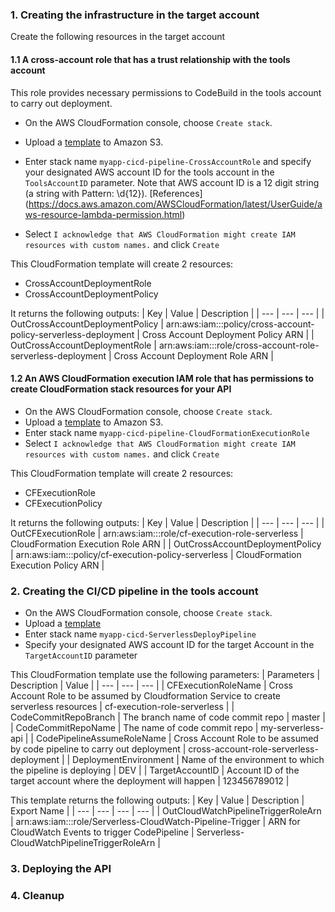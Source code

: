### 1. Creating the infrastructure in the target account
Create the following resources in the target account
#### 1.1 A cross-account role that has a trust relationship with the tools account
This role provides necessary permissions to CodeBuild in the tools account to carry out deployment.

- On the AWS CloudFormation console, choose `Create stack`.
- Upload a [template](https://github.com/awslabs/serverless-api-cross-account-cicd/blob/master/cloudformation/target-account/cf-CrossAccountRole.yml) to Amazon S3.
- Enter stack name `myapp-cicd-pipeline-CrossAccountRole` and specify your designated AWS account ID for the tools account in the `ToolsAccountID` parameter.
Note that AWS account ID is a 12 digit string (a string with Pattern: \d{12}). [References] (https://docs.aws.amazon.com/AWSCloudFormation/latest/UserGuide/aws-resource-lambda-permission.html)

- Select `I acknowledge that AWS CloudFormation might create IAM resources with custom names.` and click `Create`

This CloudFormation template will create 2 resources:
- CrossAccountDeploymentRole
- CrossAccountDeploymentPolicy

It returns the following outputs:
| Key | Value | Description |
| --- | --- | --- |
| OutCrossAccountDeploymentPolicy | arn:aws:iam::<TargetAccountID>:policy/cross-account-policy-serverless-deployment | Cross Account Deployment Policy ARN | 
| OutCrossAccountDeploymentRole | arn:aws:iam::<TargetAccountID>:role/cross-account-role-serverless-deployment | Cross Account Deployment Role ARN |

#### 1.2 An AWS CloudFormation execution IAM role that has permissions to create CloudFormation stack resources for your API
- On the AWS CloudFormation console, choose `Create stack`.
- Upload a [template](https://github.com/awslabs/serverless-api-cross-account-cicd/blob/master/cloudformation/target-account/cf-CloudFormationExecutionRole.yml) to Amazon S3.
- Enter stack name `myapp-cicd-pipeline-CloudFormationExecutionRole`
- Select `I acknowledge that AWS CloudFormation might create IAM resources with custom names.` and click `Create`

This CloudFormation template will create 2 resources:
- CFExecutionRole
- CFExecutionPolicy

It returns the following outputs:
| Key | Value | Description |
| --- | --- | --- |
| OutCFExecutionRole | arn:aws:iam::<TargetAccountID>:role/cf-execution-role-serverless | CloudFormation Execution Role ARN |
| OutCrossAccountDeploymentPolicy | arn:aws:iam::<TargetAccountID>:policy/cf-execution-policy-serverless | CloudFormation Execution Policy ARN |

### 2. Creating the CI/CD pipeline in the tools account
- On the AWS CloudFormation console, choose `Create stack`.
- Upload a [template](https://github.com/awslabs/serverless-api-cross-account-cicd/blob/master/cloudformation/source-account/cf-ServerlessDeployPipeline.yml)
- Enter stack name `myapp-cicd-ServerlessDeployPipeline`
- Specify your designated AWS account ID for the target Account in the `TargetAccountID` parameter

This CloudFormation template use the following parameters:
| Parameters | Description | Value |
| --- | --- | --- |
| CFExecutionRoleName | Cross Account Role to be assumed by Cloudformation Service to create serverless resources | cf-execution-role-serverless |
| CodeCommitRepoBranch | The branch name of code commit repo | master |
| CodeCommitRepoName |  The name of code commit repo | my-serverless-api |
| CodePipelineAssumeRoleName | Cross Account Role to be assumed by code pipeline to carry out deployment | cross-account-role-serverless-deployment |
| DeploymentEnvironment | Name of the environment to which the pipeline is deploying | DEV |
| TargetAccountID | Account ID of the target account where the deployment will happen | 123456789012 |

This template returns the following outputs:
| Key | Value | Description | Export Name |
| --- | --- | --- | --- |
| OutCloudWatchPipelineTriggerRoleArn | arn:aws:iam::<ToolsAccountID>:role/Serverless-CloudWatch-Pipeline-Trigger | ARN for CloudWatch Events to trigger CodePipeline | Serverless-CloudWatchPipelineTriggerRoleArn |

### 3. Deploying the API


### 4. Cleanup

